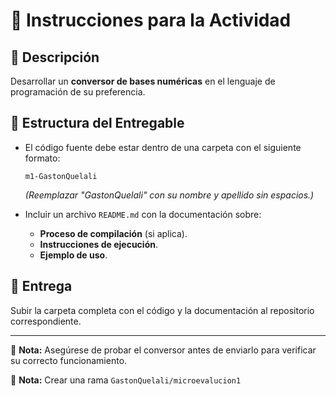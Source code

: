 # 📌 Instrucciones para la Actividad

## 📝 Descripción
Desarrollar un **conversor de bases numéricas** en el lenguaje de programación de su preferencia.

## 📂 Estructura del Entregable
- El código fuente debe estar dentro de una carpeta con el siguiente formato:
  
  ```
  m1-GastonQuelali
  ```
  *(Reemplazar "GastonQuelali" con su nombre y apellido sin espacios.)*

- Incluir un archivo `README.md` con la documentación sobre:
  - **Proceso de compilación** (si aplica).
  - **Instrucciones de ejecución**.
  - **Ejemplo de uso**.

## 🚀 Entrega
Subir la carpeta completa con el código y la documentación al repositorio correspondiente.

---

📌 **Nota:** Asegúrese de probar el conversor antes de enviarlo para verificar su correcto funcionamiento.

📌 **Nota:** Crear una rama `GastonQuelali/microevalucion1`